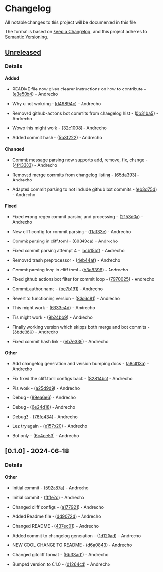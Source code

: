 # Changelog

All notable changes to this project will be documented in this file.

The format is based on [Keep a Changelog](https://keepachangelog.com/en/1.0.0/),
and this project adheres to [Semantic Versioning](https://semver.org/spec/v2.0.0.html).

## [Unreleased]
### Details
#### Added

- README file now gives clearer instructions on how to contribute - ([e3e50b4](https://github.com/andrewendlinger/test_data/commit/e3e50b4c291b32d3e62c3a03992a28a2947c9d03)) - Andrecho

- Why u not wokring - ([d49894c](https://github.com/andrewendlinger/test_data/commit/d49894ceaf9d5ddc8db443fd232c1d3ef1382410)) - Andrecho

- Removed github-actions bot commits from changelog hist - ([0b31ba5](https://github.com/andrewendlinger/test_data/commit/0b31ba5365926f38ea782c786e0bddc0c39d82c7)) - Andrecho

- Wowo this might work - ([32c1008](https://github.com/andrewendlinger/test_data/commit/32c1008c0892d498a3d1571e07c665d32fd855f4)) - Andrecho

- Added commit hash - ([5b3f222](https://github.com/andrewendlinger/test_data/commit/5b3f2220cfd9cfc34113d1988a5b28780a988361)) - Andrecho

#### Changed

- Commit message parsing now supports add, remove, fix, change - ([4f43303](https://github.com/andrewendlinger/test_data/commit/4f43303985d17fbadbe89141d8a5d3e724b60388)) - Andrecho

- Removed merge commits from changelog listing - ([65da393](https://github.com/andrewendlinger/test_data/commit/65da3937ffc8211b36d63403c00bec39b3001dfa)) - Andrecho

- Adapted commit parsing to not include github bot commits - ([eb3d75d](https://github.com/andrewendlinger/test_data/commit/eb3d75da9786c19f398dee6df3e788dfce5e5c94)) - Andrecho

#### Fixed

- Fixed wrong regex commit parsing and processing - ([2153d0a](https://github.com/andrewendlinger/test_data/commit/2153d0af15d5a5b0bf3d9cfd7ad9f2e2e99eb7b4)) - Andrecho

- New cliff config for commit parsing - ([f1a133e](https://github.com/andrewendlinger/test_data/commit/f1a133e4b680a798336ee9781263141b7eff4d92)) - Andrecho

- Commit parsing in cliff.toml - ([60349ca](https://github.com/andrewendlinger/test_data/commit/60349caf55ab5f04b2335b0d0cd05d7227a583a1)) - Andrecho

- Fixed commit parsing attempt 4 - ([bcb15bf](https://github.com/andrewendlinger/test_data/commit/bcb15bf327f697500d90fa70f8a387e8f2a3ea6f)) - Andrecho

- Removed trash preprocessor - ([4eb44af](https://github.com/andrewendlinger/test_data/commit/4eb44afda88761c2914ecc18c950f704172468b5)) - Andrecho

- Commit parsing loop in cliff.toml - ([b3e8398](https://github.com/andrewendlinger/test_data/commit/b3e83986b481d1a24c42b4ebe3ebf8d6277a6f4c)) - Andrecho

- Fixed github actions bot filter for commit loop - ([7970025](https://github.com/andrewendlinger/test_data/commit/7970025f46c8db59d753de42c861abb9681added)) - Andrecho

- Commit.author.name - ([be7b191](https://github.com/andrewendlinger/test_data/commit/be7b1916b1ceab1975fd245418e66f91edc4e094)) - Andrecho

- Revert to functioning version - ([83c6c81](https://github.com/andrewendlinger/test_data/commit/83c6c81be99888da67be75da339c3a95eda3c4ee)) - Andrecho

- This might work - ([6633c4d](https://github.com/andrewendlinger/test_data/commit/6633c4d1ffa1143b20d2b62cf1ffc9910b5443ac)) - Andrecho

- Tis might work - ([9b24bb9](https://github.com/andrewendlinger/test_data/commit/9b24bb9e86d4dfe732431b35dbef2c697a46cde5)) - Andrecho

- Finally working version which skipps both merge and bot commits - ([3bde380](https://github.com/andrewendlinger/test_data/commit/3bde380f667a7ad179c9d42cb50bfc56212cbb94)) - Andrecho

- Fixed commit hash link - ([eb7e336](https://github.com/andrewendlinger/test_data/commit/eb7e33625d65c7a990470904bab9244afc70cf2f)) - Andrecho

#### Other


- Add changelog generation and version bumping docs - ([a8c013a](https://github.com/andrewendlinger/test_data/commit/a8c013abcc8c5131ddbc42f486402d23f461f59a)) - Andrecho


- Fix fixed the cliff.toml configs back - ([82814bc](https://github.com/andrewendlinger/test_data/commit/82814bc9c09da71fc549d63c2d34aa155ad8a278)) - Andrecho









- Pls work - ([a25d9d9](https://github.com/andrewendlinger/test_data/commit/a25d9d9a791796ce6ebbf636d475297db1014c5c)) - Andrecho

- Debug - ([89ea6e6](https://github.com/andrewendlinger/test_data/commit/89ea6e68a9ae20a80087f4e649852149c9696f0c)) - Andrecho


- Debug - ([6e24d18](https://github.com/andrewendlinger/test_data/commit/6e24d18028ac5dfa6498167a660fedd6ec7e6d34)) - Andrecho

- Debug2 - ([76fe434](https://github.com/andrewendlinger/test_data/commit/76fe4348c7bece1c23a672eff690ab672585e6df)) - Andrecho


- Lez try again - ([e157b20](https://github.com/andrewendlinger/test_data/commit/e157b209d12f67cc16f35684111236625c1ee320)) - Andrecho

- Bot only - ([6c4ce53](https://github.com/andrewendlinger/test_data/commit/6c4ce53f16d2331bb38190ab2b9230c149e114d8)) - Andrecho




## [0.1.0] - 2024-06-18
### Details
#### Other

- Initial commit - ([592e87a](https://github.com/andrewendlinger/test_data/commit/592e87a99749a3e1151a998bc6acffda9834a507)) - Andrecho

- Initial commit - ([ffffe2c](https://github.com/andrewendlinger/test_data/commit/ffffe2c09f400c8e51806c9c338398a1f1242a4e)) - Andrecho

- Changed cliff configs - ([a177921](https://github.com/andrewendlinger/test_data/commit/a177921d6453a1ccf8116edb133f943896897429)) - Andrecho

- Added Readme file - ([dd9072d](https://github.com/andrewendlinger/test_data/commit/dd9072df0486a8ca987c50f3423ef509b5319aa9)) - Andrecho

- Changed README - ([437ec01](https://github.com/andrewendlinger/test_data/commit/437ec01b2cab2f1d4225c73db77165ebf7c46ccd)) - Andrecho

- Added commit to changelog generation - ([1d120ad](https://github.com/andrewendlinger/test_data/commit/1d120adb3b6c2de892f8c3e4af826be805fed741)) - Andrecho

- NEW COOL CHANGE TO README - ([d6a0843](https://github.com/andrewendlinger/test_data/commit/d6a0843dbe26a85366df3c71319b61da125075ab)) - Andrecho

- Changed gitcliff format - ([6b33ad1](https://github.com/andrewendlinger/test_data/commit/6b33ad12cacb4000561d364e6ec31d217cd628b1)) - Andrecho



- Bumped version to 0.1.0 - ([d1264cd](https://github.com/andrewendlinger/test_data/commit/d1264cd6f5297c6f2dbfab68ec0f185d4057c14a)) - Andrecho

[unreleased]: https://github.com/andrewendlinger/test_data/compare/v0.1.0..HEAD

<!-- generated by git-cliff -->
